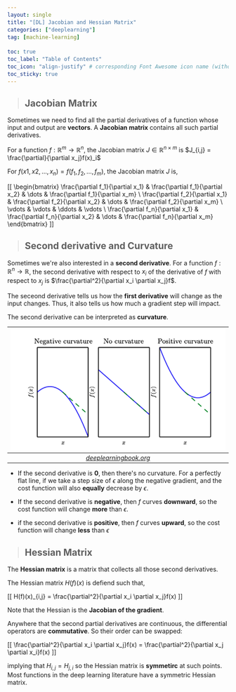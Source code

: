 ```yaml
---
layout: single
title: "[DL] Jacobian and Hessian Matrix"
categories: ["deeplearning"]
tag: [machine-learning]

toc: true
toc_label: "Table of Contents"
toc_icon: "align-justify" # corresponding Font Awesome icon name (without fa prefix)
toc_sticky: true
---
```


> ## Jacobian Matrix

Sometimes we need to find all the partial derivatives of a function whose input and output are **vectors**. A **Jacobian matrix** contains all such partial derivatives.

For a function $f : \mathbb{R}^m \rightarrow \mathbb{R}^n$, the Jacobian matrix $J \in \mathbb{R}^{n \times m}$ is $J_{i,j} = \frac{\partial}{\partial x_j}f(x)_i$

For $f(x1,x2, ..., x_n) = f(f_1, f_2, ..., f_m)$, the Jacobian matrix $J$ is,

\[[
\begin{bmatrix}
\frac{\partial f_1}{\partial x_1} & \frac{\partial f_1}{\partial x_2} & \dots & \frac{\partial f_1}{\partial x_m} \\
\frac{\partial f_2}{\partial x_1} & \frac{\partial f_2}{\partial x_2} & \dots & \frac{\partial f_2}{\partial x_m} \\
\vdots & \vdots & \ddots & \vdots \\
\frac{\partial f_n}{\partial x_1} & \frac{\partial f_n}{\partial x_2} & \dots & \frac{\partial f_n}{\partial x_m}
\end{bmatrix}
\]]

> ## Second derivative and Curvature

Sometimes we're also interested in a **second derivative**. For a function $f: \mathbb{R}^n \rightarrow \mathbb{R}$, the second derivative with respect to $x_i$ of the derivative of $f$ with respect to $x_j$ is $\frac{\partial^2}{\partial x_i \partial x_j}f$.

The seceond derivative tells us how the **first derivative** will change as the input changes. Thus, it also tells us how much a gradient step will impact.

The second derivative can be interpreted as **curvature**.

|                  ![joint](../../assets/images/DL/grad4.png)                   |
| :---------------------------------------------------------------------------: |
| _[deeplearningbook.org](https://www.deeplearningbook.org/contents/prob.html)_ |

- If the second derivative is **0**, then there's no curvature. For a perfectly flat line, if we take a step size of $\epsilon$ along the negative gradient, and the cost function will also **equally** decrease by $\epsilon$.

- If the second derivative is **negative**, then $f$ curves **downward**, so the cost function will change **more** than $\epsilon$.

- if the second derivative is **positive**, then $f$ curves **upward**, so the cost function will change **less** than $\epsilon$

> ## Hessian Matrix

The **Hessian matrix** is a matrix that collects all those second derivatives.

The Hessian matrix $H(f)(x)$ is defiend such that,

\[[ H(f)(x)_{i,j} = \frac{\partial^2}{\partial x_i \partial x_j}f(x) \]]

Note that the Hessian is the **Jacobian of the gradient**.

Anywhere that the second partial derivatives are continuous, the differential operators are **commutative**. So their order can be swapped:

\[[ \frac{\partial^2}{\partial x_i \partial x_j}f(x) = \frac{\partial^2}{\partial x_j \partial x_i}f(x) \]]

implying that $H_{i,j} = H_{j,i}$ so the Hessian matrix is **symmetirc** at such points. Most functions in the deep learning literature have a symmetric Hessian matrix.
